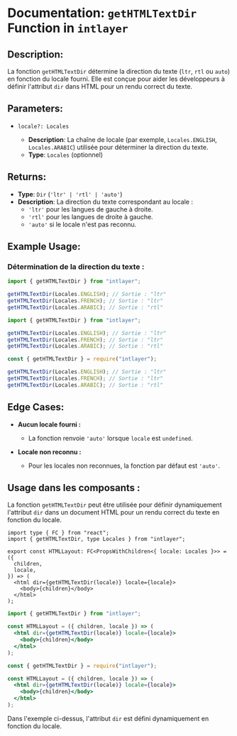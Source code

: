 # Documentation: `getHTMLTextDir` Function in `intlayer`

## Description:

La fonction `getHTMLTextDir` détermine la direction du texte (`ltr`, `rtl` ou `auto`) en fonction du locale fourni. Elle est conçue pour aider les développeurs à définir l'attribut `dir` dans HTML pour un rendu correct du texte.

## Parameters:

- `locale?: Locales`

  - **Description**: La chaîne de locale (par exemple, `Locales.ENGLISH`, `Locales.ARABIC`) utilisée pour déterminer la direction du texte.
  - **Type**: `Locales` (optionnel)

## Returns:

- **Type**: `Dir` (`'ltr' | 'rtl' | 'auto'`)
- **Description**: La direction du texte correspondant au locale :
  - `'ltr'` pour les langues de gauche à droite.
  - `'rtl'` pour les langues de droite à gauche.
  - `'auto'` si le locale n'est pas reconnu.

## Example Usage:

### Détermination de la direction du texte :

```typescript codeFormat="typescript"
import { getHTMLTextDir } from "intlayer";

getHTMLTextDir(Locales.ENGLISH); // Sortie : "ltr"
getHTMLTextDir(Locales.FRENCH); // Sortie : "ltr"
getHTMLTextDir(Locales.ARABIC); // Sortie : "rtl"
```

```javascript codeFormat="esm"
import { getHTMLTextDir } from "intlayer";

getHTMLTextDir(Locales.ENGLISH); // Sortie : "ltr"
getHTMLTextDir(Locales.FRENCH); // Sortie : "ltr"
getHTMLTextDir(Locales.ARABIC); // Sortie : "rtl"
```

```javascript codeFormat="commonjs"
const { getHTMLTextDir } = require("intlayer");

getHTMLTextDir(Locales.ENGLISH); // Sortie : "ltr"
getHTMLTextDir(Locales.FRENCH); // Sortie : "ltr"
getHTMLTextDir(Locales.ARABIC); // Sortie : "rtl"
```

## Edge Cases:

- **Aucun locale fourni :**

  - La fonction renvoie `'auto'` lorsque `locale` est `undefined`.

- **Locale non reconnu :**
  - Pour les locales non reconnues, la fonction par défaut est `'auto'`.

## Usage dans les composants :

La fonction `getHTMLTextDir` peut être utilisée pour définir dynamiquement l'attribut `dir` dans un document HTML pour un rendu correct du texte en fonction du locale.

```tsx codeFormat="typescript"
import type { FC } from "react";
import { getHTMLTextDir, type Locales } from "intlayer";

export const HTMLLayout: FC<PropsWithChildren<{ locale: Locales }>> = ({
  children,
  locale,
}) => (
  <html dir={getHTMLTextDir(locale)} locale={locale}>
    <body>{children}</body>
  </html>
);
```

```jsx codeFormat="esm"
import { getHTMLTextDir } from "intlayer";

const HTMLLayout = ({ children, locale }) => (
  <html dir={getHTMLTextDir(locale)} locale={locale}>
    <body>{children}</body>
  </html>
);
```

```jsx codeFormat="commonjs"
const { getHTMLTextDir } = require("intlayer");

const HTMLLayout = ({ children, locale }) => (
  <html dir={getHTMLTextDir(locale)} locale={locale}>
    <body>{children}</body>
  </html>
);
```

Dans l'exemple ci-dessus, l'attribut `dir` est défini dynamiquement en fonction du locale.
